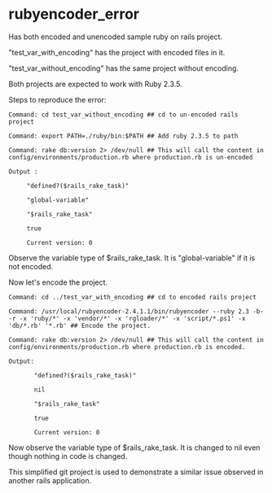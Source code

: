 # rubyencoder_error

Has both encoded and unencoded sample ruby on rails project.

"test_var_with_encoding" has the project with encoded files in it.

"test_var_without_encoding" has the same project without encoding.


Both projects are expected to work with Ruby 2.3.5.


Steps to reproduce the error:

	Command: cd test_var_without_encoding ## cd to un-encoded rails project

	Command: export PATH=./ruby/bin:$PATH ## Add ruby 2.3.5 to path

	Command: rake db:version 2> /dev/null ## This will call the content in config/environments/production.rb where production.rb is un-encoded

	Output : 

		 "defined?($rails_rake_task)"

		 "global-variable"

		 "$rails_rake_task"

		 true

		 Current version: 0


Observe the variable type of $rails_rake_task. It is "global-variable" if it is not encoded.

Now let's encode the project.


	Command: cd ../test_var_with_encoding ## cd to encoded rails project

	Command: /usr/local/rubyencoder-2.4.1.1/bin/rubyencoder --ruby 2.3 -b- -r -x 'ruby/*' -x 'vendor/*' -x 'rgloader/*' -x 'script/*.ps1' -x 'db/*.rb' '*.rb' ## Encode the project.

	Command: rake db:version 2> /dev/null ## This will call the content in config/environments/production.rb where production.rb is encoded.

	Output: 

	       "defined?($rails_rake_task)"

	       nil

	       "$rails_rake_task"

	       true

	       Current version: 0


Now observe the variable type of $rails_rake_task. It is changed to nil even though nothing in code is changed.


This simplified git project is used to demonstrate a similar issue observed in another rails application.

